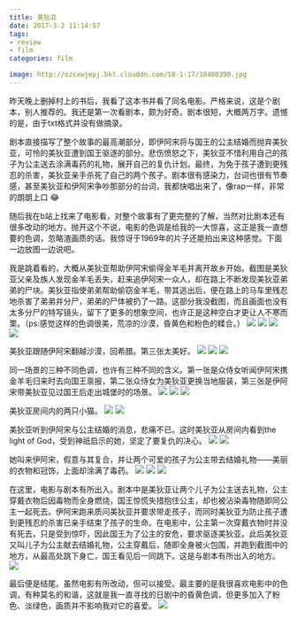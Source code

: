 ```yaml
---
title: 美狄亚
date: 2017-3-2 11:14:57
tags: 
- review
- film
categories: film

image: http://ozcxwjepj.bkt.clouddn.com/18-1-17/18400390.jpg
---
```

昨天晚上删掉村上的书后，我看了这本书并看了同名电影。严格来说，这是个剧本，别人推荐的。我还是第一次看剧本，颇为好奇。剧本很短，大概两万字。遗憾的是，由于txt格式并没有做摘录。

<!--more-->

剧本直接描写了整个故事的最高潮部分，即伊阿宋将与国王的公主结婚而抛弃美狄亚，可怜的美狄亚遭到国王驱逐的部分。悲伤愤怒之下，美狄亚不惜利用自己的孩子为公主送去涂满毒药的礼物，展开自己的复仇计划。最终，为免于孩子遭到更残忍的杀害，美狄亚亲手杀死了自己的两个孩子。剧本很有感染力，台词也很有节奏感，甚至美狄亚和伊阿宋争吵那部分的台词，我都快唱出来了，像rap一样，非常的朗朗上口  :joy:

随后我在b站上找来了电影看，对整个故事有了更完整的了解，当然对比剧本还有很多改动的地方。抛开这个不说，电影的色调是给我的一大惊喜，这正是我一直想要的色调，忽略渣画质的话。我惊讶于1969年的片子还能拍出来这种感觉。下面一边放图一边说吧。

我是跳着看的，大概从美狄亚帮助伊阿宋偷得金羊毛并离开故乡开始。截图是美狄亚父亲及族人发现金羊毛丢失，赶来追伊阿宋一众人，却在路上不断发现美狄亚弟弟的尸块。美狄亚指使弟弟帮助偷窃金羊毛，带其逃出后，便在路上的马车里残忍地杀害了弟弟并分尸，弟弟的尸体被扔了一路。这部分我没截图，而且画面也没有太多分尸的特写镜头，留下了更多的想象空间，也许正是这种空白才更让人不寒而栗。（ps:感觉这样的色调很美，荒凉的沙漠，昏黄色和粉色的糅合。）
![](http://ozcxwjepj.bkt.clouddn.com/18-1-17/10709849.jpg)
![](http://ozcxwjepj.bkt.clouddn.com/18-1-17/54520855.jpg)
![](http://ozcxwjepj.bkt.clouddn.com/18-1-17/55044632.jpg)
![](http://ozcxwjepj.bkt.clouddn.com/18-1-17/93116795.jpg)

美狄亚跟随伊阿宋翻越沙漠，回希腊。第三张太美好。
![](http://ozcxwjepj.bkt.clouddn.com/18-1-17/91124415.jpg)
![](http://ozcxwjepj.bkt.clouddn.com/18-1-17/44328566.jpg)
![](http://ozcxwjepj.bkt.clouddn.com/18-1-17/18400390.jpg)

同一场景的三种不同色调，也许有三种不同的含义。第一张是众侍女听闻伊阿宋携金羊毛归来时去向国王禀报，第二张众侍女为美狄亚更换当地服装，第三张是伊阿宋带美狄亚见过国王后走出城堡时的场景。
![](http://ozcxwjepj.bkt.clouddn.com/18-1-17/75760239.jpg)
![](http://ozcxwjepj.bkt.clouddn.com/18-1-17/6926106.jpg)
![](http://ozcxwjepj.bkt.clouddn.com/18-1-17/55817348.jpg)

美狄亚房间内的两只小猫。
![](http://ozcxwjepj.bkt.clouddn.com/18-1-17/59847522.jpg)
![](http://ozcxwjepj.bkt.clouddn.com/18-1-17/87983742.jpg)

美狄亚听到伊阿宋与公主结婚的消息，悲痛不已。这时美狄亚从房间内看到the light of God，受到神祇启示的她，坚定了要复仇的决心。
![](http://ozcxwjepj.bkt.clouddn.com/18-1-17/49457596.jpg)
![](http://ozcxwjepj.bkt.clouddn.com/18-1-17/89402180.jpg)

她叫来伊阿宋，假意与其复合，并让两个可爱的孩子为公主带去结婚礼物——美丽的衣物和冠饰，上面却涂满了毒药。
![](http://ozcxwjepj.bkt.clouddn.com/18-1-17/59357482.jpg)
![](http://ozcxwjepj.bkt.clouddn.com/18-1-17/84820311.jpg)
![](http://ozcxwjepj.bkt.clouddn.com/18-1-17/92373402.jpg)

在这里，电影与剧本有所出入。剧本中是美狄亚让两个儿子为公主送去礼物，公主穿戴衣物后因毒物而全身燃烧，国王惊慌失措抱住公主，却也被沾染毒物随即同公主一起死去。伊阿宋跑来质问美狄亚并要求带走孩子，而同时美狄亚为防止孩子遭到更残忍的杀害已亲手结束了孩子的生命。在电影中，公主第一次穿戴衣物时并没有死去，只是受到惊吓，因此国王为了公主的安危，要求驱逐美狄亚。此后美狄亚又叫儿子为公主献去结婚礼物，公主穿戴后，随即全身被火包围，并跑到截图中的地方，从最高处跳下身亡，国王看见后一同跳下。这是与剧本有所出入的地方。
![](http://ozcxwjepj.bkt.clouddn.com/18-1-17/35840859.jpg)

最后便是结尾。虽然电影有所改动，但可以接受。最主要的是我很喜欢电影中的色调，有种莫名的和谐，这就是我一直寻找的日剧中的昏黄色调，但更多加入了粉色、淡绿色，画质并不影响我对它的喜爱。
![](http://ozcxwjepj.bkt.clouddn.com/18-1-17/96370524.jpg)
